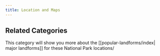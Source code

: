 ```yaml
---
title: Location and Maps
---
```

## Related Categories
This category will show you more about the [[popular-landforms/index| major landforms]] for these National Park locations/ 